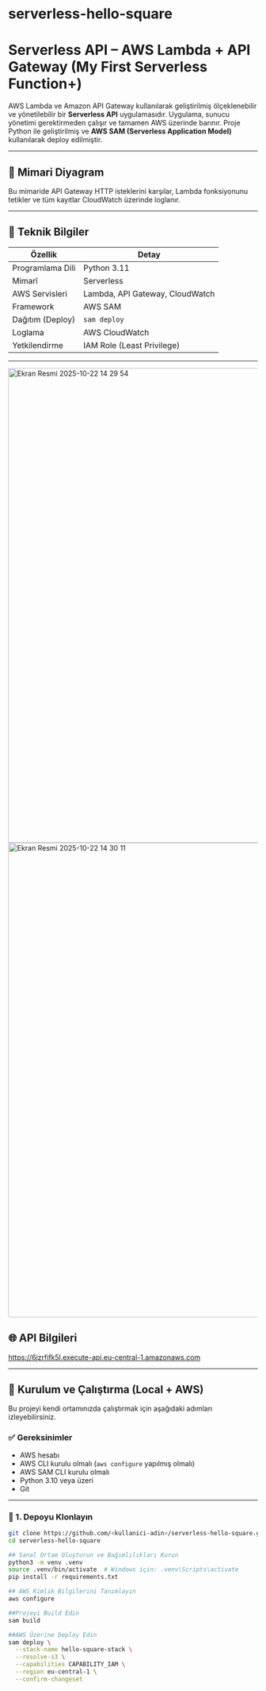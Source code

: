 # serverless-hello-square
# Serverless API – AWS Lambda + API Gateway (My First Serverless Function+)

AWS Lambda ve Amazon API Gateway kullanılarak geliştirilmiş ölçeklenebilir ve yönetilebilir bir **Serverless API** uygulamasıdır. Uygulama, sunucu yönetimi gerektirmeden çalışır ve tamamen AWS üzerinde barınır. Proje Python ile geliştirilmiş ve **AWS SAM (Serverless Application Model)** kullanılarak deploy edilmiştir.

---

## 🧩 Mimari Diyagram


Bu mimaride API Gateway HTTP isteklerini karşılar, Lambda fonksiyonunu tetikler ve tüm kayıtlar CloudWatch üzerinde loglanır.

---

## 🔧 Teknik Bilgiler

| Özellik | Detay |
|---------|-------|
| Programlama Dili | Python 3.11 |
| Mimarî | Serverless |
| AWS Servisleri | Lambda, API Gateway, CloudWatch |
| Framework | AWS SAM |
| Dağıtım (Deploy) | `sam deploy` |
| Loglama | AWS CloudWatch |
| Yetkilendirme | IAM Role (Least Privilege) |

---
<img width="1470" height="956" alt="Ekran Resmi 2025-10-22 14 29 54" src="https://github.com/user-attachments/assets/12619a1f-c388-4393-a5f3-ec34ed37742c" />

<img width="1470" height="956" alt="Ekran Resmi 2025-10-22 14 30 11" src="https://github.com/user-attachments/assets/352b57d1-fd90-4658-a7f6-f047a367b62c" />

## 🌐 API Bilgileri

https://6jzrfifk5l.execute-api.eu-central-1.amazonaws.com   

---

## 🚀 Kurulum ve Çalıştırma (Local + AWS)

Bu projeyi kendi ortamınızda çalıştırmak için aşağıdaki adımları izleyebilirsiniz.

### ✅ Gereksinimler
- AWS hesabı
- AWS CLI kurulu olmalı (`aws configure` yapılmış olmalı)
- AWS SAM CLI kurulu olmalı
- Python 3.10 veya üzeri
- Git

---

### 🔽 1. Depoyu Klonlayın
```bash
git clone https://github.com/<kullanici-adin>/serverless-hello-square.git
cd serverless-hello-square

## Sanal Ortam Oluşturun ve Bağımlılıkları Kurun
python3 -m venv .venv
source .venv/bin/activate  # Windows için: .venv\Scripts\activate
pip install -r requirements.txt

## AWS Kimlik Bilgilerini Tanımlayın
aws configure

##Projeyi Build Edin
sam build

##AWS Üzerine Deploy Edin
sam deploy \
  --stack-name hello-square-stack \
  --resolve-s3 \
  --capabilities CAPABILITY_IAM \
  --region eu-central-1 \
  --confirm-changeset


